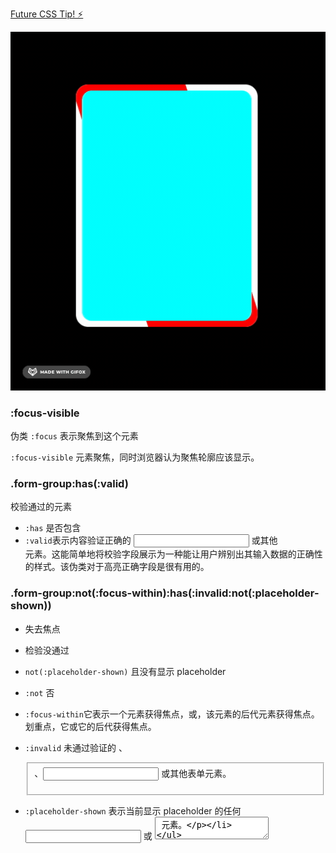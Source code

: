 [Future CSS Tip! ⚡️](https://twitter.com/jh3yy/status/1697321285796200464)

![](demo.gif)

### :focus-visible

伪类 `:focus` 表示聚焦到这个元素

`:focus-visible` 元素聚焦，同时浏览器认为聚焦轮廓应该显示。

### .form-group:has(:valid)

校验通过的元素

- `:has` 是否包含
- `:valid`表示内容验证正确的 <input> 或其他 <form> 元素。这能简单地将校验字段展示为一种能让用户辨别出其输入数据的正确性的样式。该伪类对于高亮正确字段是很有用的。

### .form-group:not(:focus-within):has(:invalid:not(:placeholder-shown))

- 失去焦点
- 检验没通过
- `not(:placeholder-shown)` 且没有显示 placeholder

- `:not` 否
- `:focus-within`它表示一个元素获得焦点，或，该元素的后代元素获得焦点。划重点，它或它的后代获得焦点。
- `:invalid` 未通过验证的 <form>、<fieldset>、<input> 或其他表单元素。
- `:placeholder-shown` 表示当前显示 placeholder 的任何 <input> 或 <textarea> 元素。

### @media (prefers-reduced-motion: no-preference)

### .form-group:not(:focus-within):has(:valid) [aria-hidden]

- 失去焦点
- 校验通过
- 拥有 `aria-hidden` 属性

### .form-group:not(:focus-within):has(:invalid:not(:placeholder-shown)) label

- 失去焦点
- 校验不通过 && 不显示 placeholder
- label 元素

```css
/*
brightness 亮度
grayscale 灰度
*/
.container .box:hover {
  filter: grayscale(0) brightness(1.25);
}
```

